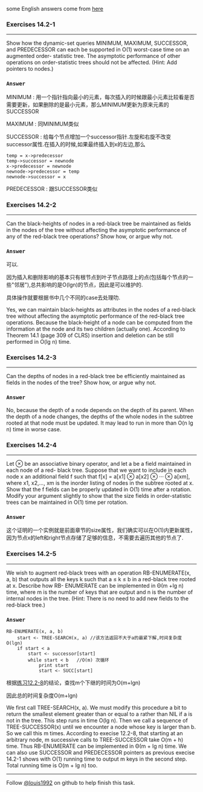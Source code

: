 some English answers come from [here](http://ripcrixalis.blog.com/2011/02/08/clrs-14-2-how-to-augment-a-data-structure/)

### Exercises 14.2-1
***
Show how the dynamic-set queries MINIMUM, MAXIMUM, SUCCESSOR, and PREDECESSOR can each be supported in O(1) worst-case time on an augmented order- statistic tree. The asymptotic performance of other operations on order-statistic trees should not be affected. (Hint: Add pointers to nodes.)


### `Answer`
MINIMUM : 用一个指针指向最小的元素，每次插入的时候跟最小元素比较看是否需要更新，如果删除的是最小元素，那么MINIMUM更新为原来元素的SUCCESSOR

MAXIMUM : 同MINIMUM类似

SUCCESSOR : 给每个节点增加一个successor指针.左旋和右旋不改变successor属性.在插入的时候,如果最终插入到x的左边,那么 

	temp = x->predecessor
	temp->successor = newnode
	x->predecessor = newnode
	newnode->predecessor = temp
	newnode->successor = x
	
PREDECESSOR : 跟SUCCESSOR类似

### Exercises 14.2-2
***
Can the black-heights of nodes in a red-black tree be maintained as fields in the nodes of the tree without affecting the asymptotic performance of any of the red-black tree operations? Show how, or argue why not.

### `Answer`
可以.

因为插入和删除影响的基本只有根节点到叶子节点路径上的点(包括每个节点的一些"邻居"),总共影响的是O(lgn)的节点，因此是可以维护的.

具体操作就要根据书中几个不同的case去处理叻.

Yes, we can maintain black-heights as attributes in the nodes of a red-black tree without affecting the asymptotic performance of the red-black tree operations. Because the black-height of a node can be computed from the information at the node and its two children (actually one). According to Theorem 14.1 (page 309 of CLRS) insertion and deletion can be still performed in O(lg n) time.

### Exercises 14.2-3
***
Can the depths of nodes in a red-black tree be efficiently maintained as fields in the nodes of the tree? Show how, or argue why not.


### `Answer`
No, because the depth of a node depends on the depth of its parent. When the depth of a node changes, the depths of the whole nodes in the subtree rooted at that node must be updated. It may lead to run in more than O(n lg n) time in worse case.
				

### Exercises 14.2-4
***
Let ⊗ be an associative binary operator, and let a be a field maintained in each node of a red-
black tree. Suppose that we want to include in each node x an additional field f such that f[x] =
a[x1] ⊗ a[x2] ⊗ ··· ⊗ a[xm], where x1, x2,..., xm is the inorder listing of nodes in the subtree rooted at x. Show that the f fields can be properly updated in O(1) time after a rotation. Modify your argument slightly to show that the size fields in order-statistic trees can be maintained in O(1) time per rotation.


### `Answer`
这个证明的一个实例就是前面章节的size属性，我们确实可以在O(1)内更新属性，因为节点x的left和right节点存储了足够的信息，不需要去遍历其他的节点了.
			
			
### Exercises 14.2-5
***
We wish to augment red-black trees with an operation RB-ENUMERATE(x, a, b) that outputs all the keys k such that a ≤ k ≤ b in a red-black tree rooted at x. Describe how RB- ENUMERATE can be implemented in Θ(m +lg n) time, where m is the number of keys that are output and n is the number of internal nodes in the tree. (Hint: There is no need to add new fields to the red-black tree.)


### `Answer`

	RB-ENUMERATE(x, a, b)
		start <- TREE-SEARCH(x, a) //该方法返回不大于a的最紧下解,时间复杂度O(lgn)
		if start < a
			start <- successor[start]
			while start < b   //O(m) 次循环
				print start
				start <- SUCC[start]

根据[练习12.2-8](https://github.com/gzc/CLRS/blob/master/C12-Binary-Search-Trees/12.2.md#exercises-122-8)的结论，查找m个下继的时间为O(m+lgn)
				
因此总的时间复杂度O(m+lgn)

We first call TREE-SEARCH(x, a). We must modify this procedure a bit to return the smallest element greater than or equal to a rather than NIL if a is not in the tree. This step runs in time O(lg n). Then we call a sequence of TREE-SUCCESSOR(x) until we encounter a node whose key is larger than b. So we call this m times. According to execise 12.2-8, that starting at an arbitrary node, m successive calls to TREE-SUCCESSOR take O(m + h) time. Thus RB-ENUMERATE can be implemented in Θ(m + lg n) time. We can also use SUCCESSOR and PREDECESSOR pointers as previous execise 14.2-1 shows with O(1) running time to output m keys in the second step. Total running time is O(m + lg n) too.


***
Follow [@louis1992](https://github.com/gzc) on github to help finish this task.

